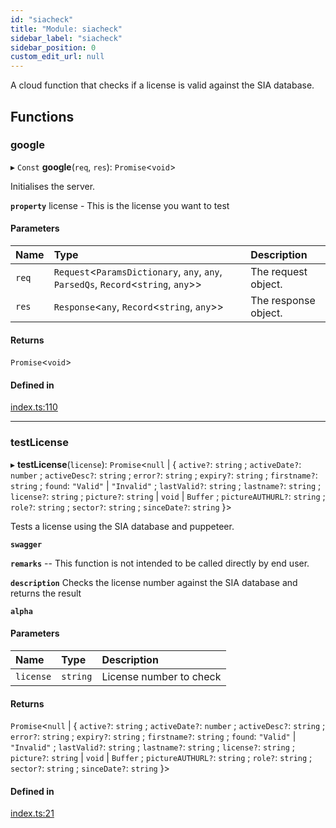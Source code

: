 ```yaml
---
id: "siacheck"
title: "Module: siacheck"
sidebar_label: "siacheck"
sidebar_position: 0
custom_edit_url: null
---
```


A cloud function that checks if a license is valid against the SIA database.

## Functions

### google

▸ `Const` **google**(`req`, `res`): `Promise`<`void`\>

Initialises the server.

**`property`** license - This is the license you want to test

#### Parameters

| Name | Type | Description |
| :------ | :------ | :------ |
| `req` | `Request`<`ParamsDictionary`, `any`, `any`, `ParsedQs`, `Record`<`string`, `any`\>\> | The request object. |
| `res` | `Response`<`any`, `Record`<`string`, `any`\>\> | The response object. |

#### Returns

`Promise`<`void`\>

#### Defined in

[index.ts:110](https://github.com/Videndum/Eventiva/blob/7a604b5/projects/functions/siacheck/index.ts#L110)

___

### testLicense

▸ **testLicense**(`license`): `Promise`<``null`` \| { `active?`: `string` ; `activeDate?`: `number` ; `activeDesc?`: `string` ; `error?`: `string` ; `expiry?`: `string` ; `firstname?`: `string` ; `found`: ``"Valid"`` \| ``"Invalid"`` ; `lastValid?`: `string` ; `lastname?`: `string` ; `license?`: `string` ; `picture?`: `string` \| `void` \| `Buffer` ; `pictureAUTHURL?`: `string` ; `role?`: `string` ; `sector?`: `string` ; `sinceDate?`: `string`  }\>

Tests a license using the SIA database and puppeteer.

**`swagger`**

**`remarks`** -- This function is not intended to be called directly by end user.

**`description`** Checks the license number against the SIA database and returns the result

**`alpha`**

#### Parameters

| Name | Type | Description |
| :------ | :------ | :------ |
| `license` | `string` | License number to check |

#### Returns

`Promise`<``null`` \| { `active?`: `string` ; `activeDate?`: `number` ; `activeDesc?`: `string` ; `error?`: `string` ; `expiry?`: `string` ; `firstname?`: `string` ; `found`: ``"Valid"`` \| ``"Invalid"`` ; `lastValid?`: `string` ; `lastname?`: `string` ; `license?`: `string` ; `picture?`: `string` \| `void` \| `Buffer` ; `pictureAUTHURL?`: `string` ; `role?`: `string` ; `sector?`: `string` ; `sinceDate?`: `string`  }\>

#### Defined in

[index.ts:21](https://github.com/Videndum/Eventiva/blob/7a604b5/projects/functions/siacheck/index.ts#L21)
